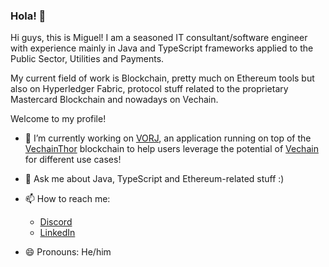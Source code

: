 ### Hola! 👋

Hi guys, this is Miguel! I am a seasoned IT consultant/software engineer with experience mainly in Java and TypeScript frameworks applied to the Public Sector, Utilities and Payments.

My current field of work is Blockchain, pretty much on Ethereum tools but also on Hyperledger Fabric, protocol stuff related to the proprietary Mastercard Blockchain and nowadays on Vechain.

Welcome to my profile!

- 🔭 I’m currently working on [VORJ](https://vorj.app/), an application running on top of the [VechainThor](https://github.com/vechain/thor) blockchain to help users leverage the potential of [Vechain](http://vechain.org/) for different use cases!

- 💬 Ask me about Java, TypeScript and Ethereum-related stuff :)

- 📫 How to reach me: 
  * [Discord](https://discordapp.com/users/720641577948807178)
  * [LinkedIn](https://www.linkedin.com/in/miguel-%C3%A1ngel-rojo-fern%C3%A1ndez-14495441/)

- 😄 Pronouns: He/him
